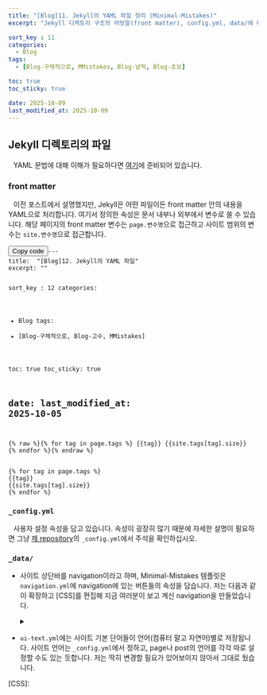 ```yaml
---
title: "[Blog]11. Jekyll의 YAML 파일 정리 (Minimal-Mistakes)"
excerpt: "Jekyll 디렉토리 구조의 머릿말(front matter), config.yml, data/에 대해 구체적으로 배우고 이 블로그에서 수정된 내용을 알아본다."

sort_key : 11
categories:
  - Blog
tags:
  - [Blog-구체적으로, MMistakes, Blog-날먹, Blog-초보]

toc: true
toc_sticky: true

date: 2025-10-09
last_modified_at: 2025-10-09
---
```

## Jekyll 디렉토리의 파일
⠀YAML 문법에 대해 이해가 필요하다면 [여기](/blog/blog-5-newbie-yaml/)에 준비되어 있습니다.
### front matter
⠀이전 포스트에서 설명했지만, Jekyll은 어떤 파일이든 front matter 안의 내용을 YAML으로 처리합니다. 여기서 정의한 속성은 문서 내부나 외부에서 변수로 쓸 수 있습니다. 해당 페이지의 front matter 변수는 `page.변수명`으로 접근하고 사이트 범위의 변수는 `site.변수명`으로 접근합니다.

<div class="language-markdown highlighter-rouge"><div class="highlight"><pre class="highlight"><button title="Copy to clipboard" class="clipboard-copy-button"><span class="sr-only">Copy code</span><i class="far fa-fw fa-copy"></i><i class="fas fa-fw fa-check copied"></i></button><code>---
title:  "[Blog]12. Jekyll의 YAML 파일"
excerpt: ""

sort_key : 12
categories:
  - Blog
tags:
  - [Blog-구체적으로, Blog-고수, MMistakes]

toc: true
toc_sticky: true

date:
last_modified_at: 2025-10-05
---
{% raw %}{% for tag in page.tags %}
{{tag}}
{{site.tags[tag].size}}
{% endfor %}{% endraw %}
</code></pre></div></div>

```
{% for tag in page.tags %}
{{tag}}
{{site.tags[tag].size}}
{% endfor %}
```
### `_config.yml`
⠀사용자 설정 속성을 담고 있습니다. 속성이 굉장히 많기 때문에 자세한 설명이 필요하면 그냥 [제 repository](https://github.com/RaphaelShine/RaphaelShine.github.io)의 `_config.yml`에서 주석을 확인하십시오.
### `_data/`
- 사이트 상단바를 navigation이라고 하며, Minimal-Mistakes 템플릿은 `navigation.yml`에 navigation에 있는 버튼들의 속성을 담습니다. 저는 다음과 같이 확장하고 [CSS]를 편집해 지금 여러분이 보고 계신 navigation을 만들었습니다. 
  <details><summary></summary>
  <div markdown="1">

  ```yml
  main:
    - title: "개발"
      name: "development"
      url: /development/
      children:
        - title: "유니티"
          name: "Unity"
          url: /development/unity/
        - title: "C#"
          name: "Csharp"
          url: /development/csharp/
        - title: "C"
          name: "C"
          url: /development/c/
    - title: "문학"
      name: "literature"
      url: /literature/
      children:
        - title: "시 창작"
          name: "Writing Poem"
          url: /literature/writing-poem/
        - title: "시 공유"
          name: "Sharing Poem"
          url: /literature/sharing-poem/
    - title: "언어"
      name: "language"
      url: /language/
      children:
        - title: "수어"
          name: "Korean Handsign"
          url: /language/korean-handsign/
    - title: "기타"
      name: "etc"
      url: /etc/
      children:
        - title: "블로그"
          name: "Blog"
          url: /etc/blog/
  ```
  </div></details>

- `ui-text.yml`에는 사이트 기본 단어들이 언어(컴퓨터 말고 자연어)별로 저장됩니다. 사이트 언어는 `_config.yml`에서 정하고, page나 post의 언어를 각각 따로 설정할 수도 있는 듯합니다. 저는 딱히 변경할 필요가 있어보이지 않아서 그대로 뒀습니다.


[CSS]: